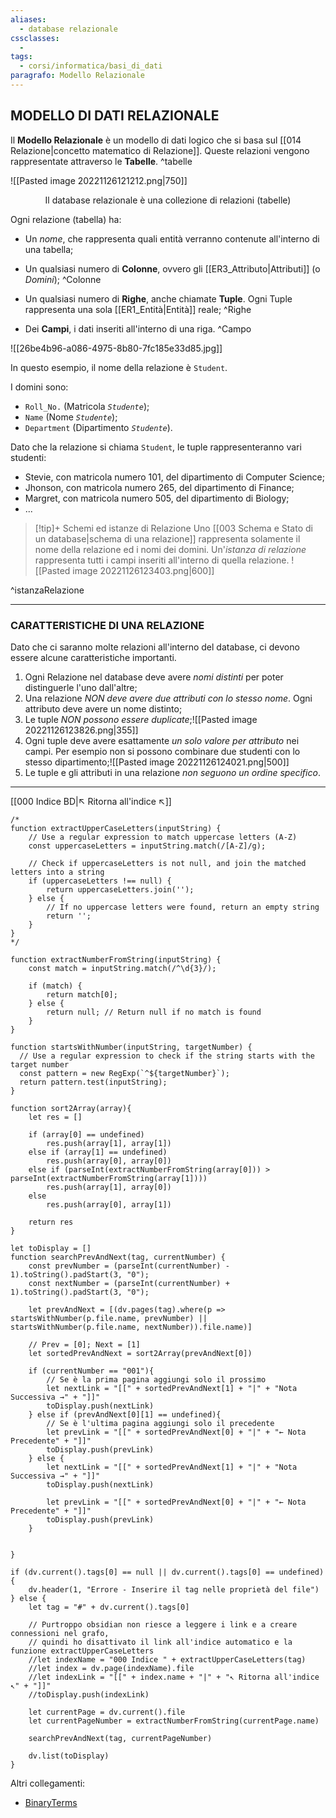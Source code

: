 ```yaml
---
aliases:
  - database relazionale
cssclasses:
  - 
tags:
  - corsi/informatica/basi_di_dati
paragrafo: Modello Relazionale
---
```


## MODELLO DI DATI RELAZIONALE
Il **Modello Relazionale** è un modello di dati logico che si basa sul [[014 Relazione|concetto matematico di Relazione]].
Queste relazioni vengono rappresentate attraverso le **Tabelle**. ^tabelle

![[Pasted image 20221126121212.png|750]]

<center>Il database relazionale è una collezione di relazioni (tabelle)</center>

Ogni relazione (tabella) ha:
- Un *nome*, che rappresenta quali entità verranno contenute all'interno di una tabella;

- Un qualsiasi numero di **Colonne**, ovvero gli [[ER3_Attributo|Attributi]] (o *Domini*); ^Colonne

- Un qualsiasi numero di **Righe**, anche chiamate **Tuple**. Ogni Tuple rappresenta una sola [[ER1_Entità|Entità]] reale; ^Righe

- Dei **Campi**, i dati inseriti all'interno di una riga. ^Campo

![[26be4b96-a086-4975-8b80-7fc185e33d85.jpg]]

In questo esempio, il nome della relazione è `Student`.

I domini sono:
- `Roll_No.` (Matricola *`Studente`*);
- `Name` (Nome *`Studente`*);
- `Department` (Dipartimento *`Studente`*).

Dato che la relazione si chiama `Student`, le tuple rappresenteranno vari studenti:
- Stevie, con matricola numero 101, del dipartimento di Computer Science;
- Jhonson, con matricola numero 265, del dipartimento di Finance;
- Margret, con matricola numero 505, del dipartimento di Biology;
- ...

> [!tip]+ Schemi ed istanze di Relazione
> Uno [[003 Schema e Stato di un database|schema di una relazione]] rappresenta solamente il nome della relazione ed i nomi dei domini. 
> Un'*istanza di relazione* rappresenta tutti i campi inseriti all'interno di quella relazione.
>![[Pasted image 20221126123403.png|600]]

^istanzaRelazione

---
### CARATTERISTICHE DI UNA RELAZIONE
Dato che ci saranno molte relazioni all'interno del database, ci devono essere alcune caratteristiche importanti.
1. Ogni Relazione nel database deve avere *nomi distinti* per poter distinguerle l'uno dall'altre;
2. Una relazione *NON deve avere due attributi con lo stesso nome*. Ogni attributo deve avere un nome distinto;
3. Le tuple *NON possono essere duplicate*;![[Pasted image 20221126123826.png|355]]
4. Ogni tuple deve avere esattamente *un solo valore per attributo* nei campi. Per esempio non si possono combinare due studenti con lo stesso dipartimento;![[Pasted image 20221126124021.png|500]]
5. Le tuple e gli attributi in una relazione *non seguono un ordine specifico*.

___
[[000 Indice BD|↖ Ritorna all'indice ↖]]

```dataviewjs
/*
function extractUpperCaseLetters(inputString) {
	// Use a regular expression to match uppercase letters (A-Z)
	const uppercaseLetters = inputString.match(/[A-Z]/g);
	
	// Check if uppercaseLetters is not null, and join the matched letters into a string
	if (uppercaseLetters !== null) {
		return uppercaseLetters.join('');
	} else {
	    // If no uppercase letters were found, return an empty string
	    return '';
	}
}
*/

function extractNumberFromString(inputString) {
	const match = inputString.match(/^\d{3}/);
	
	if (match) {
		return match[0];
	} else {
		return null; // Return null if no match is found
	}
}

function startsWithNumber(inputString, targetNumber) {
  // Use a regular expression to check if the string starts with the target number
  const pattern = new RegExp(`^${targetNumber}`);
  return pattern.test(inputString);
}

function sort2Array(array){
	let res = []
	
	if (array[0] == undefined)
		res.push(array[1], array[1])
	else if (array[1] == undefined)
		res.push(array[0], array[0])
	else if (parseInt(extractNumberFromString(array[0])) > parseInt(extractNumberFromString(array[1])))
		res.push(array[1], array[0])
	else
		res.push(array[0], array[1])
	
	return res
}

let toDisplay = []
function searchPrevAndNext(tag, currentNumber) {
	const prevNumber = (parseInt(currentNumber) - 1).toString().padStart(3, "0");
	const nextNumber = (parseInt(currentNumber) + 1).toString().padStart(3, "0");
	
	let prevAndNext = [(dv.pages(tag).where(p => startsWithNumber(p.file.name, prevNumber) || startsWithNumber(p.file.name, nextNumber)).file.name)]
	
	// Prev = [0]; Next = [1]
	let sortedPrevAndNext = sort2Array(prevAndNext[0])
	
	if (currentNumber == "001"){ 
		// Se è la prima pagina aggiungi solo il prossimo
		let nextLink = "[[" + sortedPrevAndNext[1] + "|" + "Nota Successiva →" + "]]"
		toDisplay.push(nextLink)
	} else if (prevAndNext[0][1] == undefined){
		// Se è l'ultima pagina aggiungi solo il precedente
		let prevLink = "[[" + sortedPrevAndNext[0] + "|" + "← Nota Precedente" + "]]"
		toDisplay.push(prevLink)
	} else {
		let nextLink = "[[" + sortedPrevAndNext[1] + "|" + "Nota Successiva →" + "]]"
		toDisplay.push(nextLink)
		
		let prevLink = "[[" + sortedPrevAndNext[0] + "|" + "← Nota Precedente" + "]]"
		toDisplay.push(prevLink)
	}
	
	
}

if (dv.current().tags[0] == null || dv.current().tags[0] == undefined){
	dv.header(1, "Errore - Inserire il tag nelle proprietà del file")
} else {
	let tag = "#" + dv.current().tags[0]

	// Purtroppo obsidian non riesce a leggere i link e a creare connessioni nel grafo,
	// quindi ho disattivato il link all'indice automatico e la funzione extractUpperCaseLetters
	//let indexName = "000 Indice " + extractUpperCaseLetters(tag)
	//let index = dv.page(indexName).file
	//let indexLink = "[[" + index.name + "|" + "↖ Ritorna all'indice ↖" + "]]"
	//toDisplay.push(indexLink)
	
	let currentPage = dv.current().file
	let currentPageNumber = extractNumberFromString(currentPage.name)
	
	searchPrevAndNext(tag, currentPageNumber)
	
	dv.list(toDisplay)
}
```

Altri collegamenti: 
- [BinaryTerms](https://binaryterms.com/relational-data-model.html)